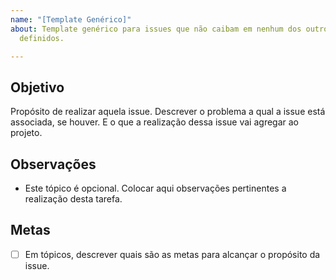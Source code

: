 ```yaml
---
name: "[Template Genérico]"
about: Template genérico para issues que não caibam em nenhum dos outros templates
  definidos.

---
```


## Objetivo

Propósito de realizar aquela issue. Descrever o problema a qual a issue está associada, se houver. E o que a realização dessa issue vai agregar ao projeto.

## Observações

- Este tópico é opcional. Colocar aqui observações pertinentes a realização desta tarefa.

## Metas

- [ ] Em tópicos, descrever quais são as metas para alcançar o propósito da issue.
